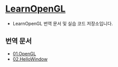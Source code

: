 # [LearnOpenGL](https://learnopengl.com/)
- LearnOpenGL 번역 문서 및 실습 코드 저장소입니다.

## 번역 문서
- [01.OpenGL](./Docs/01.OpenGL.md)
- [02.HelloWindow](./Docs/02.HelloWindow.md)